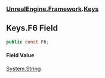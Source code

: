 ### [UnrealEngine.Framework](./UnrealEngine-Framework.md 'UnrealEngine.Framework').[Keys](./Keys.md 'UnrealEngine.Framework.Keys')
## Keys.F6 Field
  
```csharp
public const F6;
```
#### Field Value
[System.String](https://docs.microsoft.com/en-us/dotnet/api/System.String 'System.String')  
